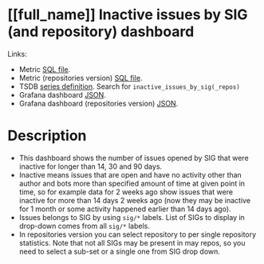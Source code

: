 <h1 id="kubernetes-dashboard">[[full_name]] Inactive issues by SIG (and repository) dashboard</h1>
<p>Links:</p>
<ul>
<li>Metric <a href="https://github.com/cncf/devstats/blob/master/metrics/kubernetes/inactive_issues_by_sig.sql" target="_blank">SQL file</a>.</li>
<li>Metric (repositories version) <a href="https://github.com/cncf/devstats/blob/master/metrics/kubernetes/inactive_issues_by_sig.sql" target="_blank">SQL file</a>.</li>
<li>TSDB <a href="https://github.com/cncf/devstats/blob/master/metrics/kubernetes/metrics.yaml" target="_blank">series definition</a>. Search for <code>inactive_issues_by_sig(_repos)</code></li>
<li>Grafana dashboard <a href="https://github.com/cncf/devstats/blob/master/grafana/dashboards/kubernetes/inactive-issues-by-sig.json" target="_blank">JSON</a>.</li>
<li>Grafana dashboard (repositories version) <a href="https://github.com/cncf/devstats/blob/master/grafana/dashboards/kubernetes/inactive-issues-by-sig-and-repository.json" target="_blank">JSON</a>.</li>
</ul>
<h1 id="description">Description</h1>
<ul>
<li>This dashboard shows the number of issues opened by SIG that were inactive for longer than 14, 30 and 90 days.</li>
<li>Inactive means issues that are open and have no activity other than author and bots more than specified amount of time at given point in time, so for example data for 2 weeks ago show issues that were inactive for more than 14 days 2 weeks ago (now they may be inactive for 1 month or some activity happened earlier than 14 days ago).</li>
<li>Issues belongs to SIG by using <code>sig/*</code> labels. List of SIGs to display in drop-down comes from all <code>sig/*</code> labels.</li>
<li>In repositories version you can select repository to per single repository statistics. Note that not all SIGs may be present in may repos, so you need to select a sub-set or a single one from SIG drop down.</li>
</ul>
